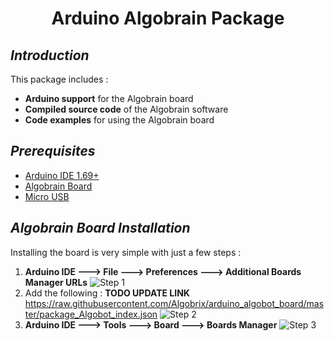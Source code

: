 <h1 align="center"> Arduino Algobrain Package</h1>

## *Introduction*
This package includes :

 - **Arduino support** for the Algobrain board
 - **Compiled source code** of the Algobrain software
 - **Code examples** for using the Algobrain board
## *Prerequisites*
 - [Arduino IDE 1.69+](https://www.arduino.cc)
 - [Algobrain Board](http://www.algobrix.com/)
 - [Micro USB](https://www.amazon.com/s?k=Micro%20USB)
## *Algobrain Board Installation*
Installing the board is very simple with just a few steps :
1. **Arduino IDE ---> File ---> Preferences ---> Additional Boards Manager URLs**
![Step 1](https://imgur.com/gLPYp0q)
2. Add the following : **TODO UPDATE LINK**
https://raw.githubusercontent.com/Algobrix/arduino_algobot_board/master/package_Algobot_index.json
![Step 2](https://imgur.com/tk5hSfY)
3. **Arduino IDE ---> Tools ---> Board ---> Boards Manager**
![Step 3](https://imgur.com/aEKIZ74)
